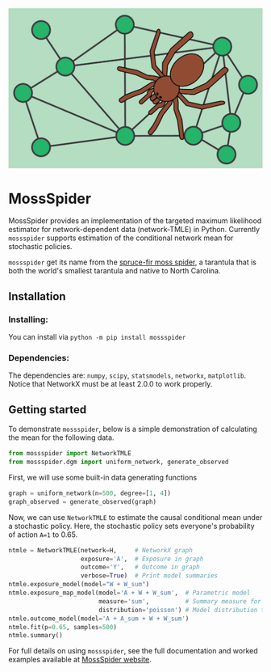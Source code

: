 ![mossspider](docs/images/mossspider_header.png)

# MossSpider

MossSpider provides an implementation of the targeted maximum likelihood estimator for network-dependent data
(network-TMLE) in Python. Currently `mossspider` supports estimation of the conditional network mean for stochastic
policies.

`mossspider` get its name from the [spruce-fir moss spider](https://en.wikipedia.org/wiki/Spruce-fir_moss_spider), a
tarantula that is both the world's smallest tarantula and native to North Carolina.

## Installation

### Installing:

You can install via `python -m pip install mossspider`

### Dependencies:

The dependencies are: `numpy`, `scipy`, `statsmodels`, `networkx`, `matplotlib`. Notice that NetworkX must be at least
2.0.0 to work properly.

## Getting started

To demonstrate `mossspider`, below is a simple demonstration of calculating the mean for the following data.

```python
from mossspider import NetworkTMLE
from mossspider.dgm import uniform_network, generate_observed
```

First, we will use some built-in data generating functions
```python
graph = uniform_network(n=500, degree=[1, 4])
graph_observed = generate_observed(graph)
```

Now, we can use `NetworkTMLE` to estimate the causal conditional mean under a stochastic policy. Here, the stochastic
policy sets everyone's probability of action `A=1` to 0.65.

```python
ntmle = NetworkTMLE(network=H,     # NetworkX graph
                    exposure='A',  # Exposure in graph
                    outcome='Y',   # Outcome in graph
                    verbose=True)  # Print model summaries
ntmle.exposure_model(model="W + W_sum")
ntmle.exposure_map_model(model='A + W + W_sum',  # Parametric model
                         measure='sum',          # Summary measure for A^s
                         distribution='poisson') # Model distribution to use
ntmle.outcome_model(model='A + A_sum + W + W_sum')
ntmle.fit(p=0.65, samples=500)
ntmle.summary()
```

For full details on using `mossspider`, see the full documentation and worked examples available
at [MossSpider website](https://deli.readthedocs.io/en/latest/).
